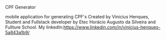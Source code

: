 CPF Generator

mobile application for generating CPF's Created by Vinicius Henques, Student and Fullstack developer by Etec Horácio Augusto da Silveira and Fullture School. My linkedIn:https://www.linkedin.com/in/vinicius-henques-5a843a1b9/
